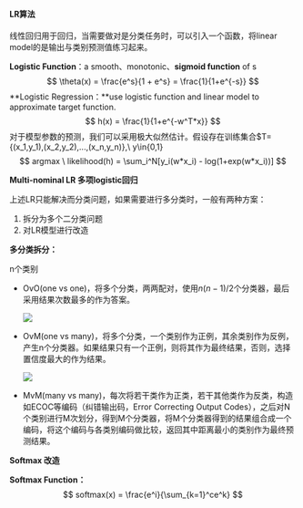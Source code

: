 #### LR算法

线性回归用于回归，当需要做对是分类任务时，可以引入一个函数，将linear model的是输出与类别预测值练习起来。

**Logistic Function**：a smooth、monotonic、**sigmoid function** of s
$$
\theta(x) = \frac{e^s}{1 + e^s} = \frac{1}{1+e^{-s}}
$$
**Logistic Regression：**use logistic function and linear model to approximate target function.
$$
h(x) = \frac{1}{1+e^{-w^T*x}}
$$
对于模型参数的预测，我们可以采用极大似然估计。假设存在训练集合$T= {(x_1,y_1),(x_2,y_2),...,(x_n,y_n)},\ y\in\{0,1\}
$$
argmax \ likelihood(h) = \sum_i^N[y_i(w*x_i) - log(1+exp(w*x_i))]
$$

**Multi-nominal LR 多项logistic回归**

上述LR只能解决而分类问题，如果需要进行多分类时，一般有两种方案：

1. 拆分为多个二分类问题
2. 对LR模型进行改造

**多分类拆分：**

n个类别

- OvO(one vs one)，将多个分类，两两配对，使用$n(n-1)/2$个分类器，最后采用结果次数最多的作为答案。

  ![](https://static001.infoq.cn/resource/image/26/f7/264a3d3129351a6fbc7dafc8969a2ef7.png)

- OvM(one vs many)，将多个分类，一个类别作为正例，其余类别作为反例，产生n个分类器。如果结果只有一个正例，则将其作为最终结果，否则，选择置信度最大的作为结果。

  ![](https://static001.infoq.cn/resource/image/1e/5a/1e6c7da0f88649b7491d96f7bd2f295a.png)

- MvM(many vs many)，每次将若干类作为正类，若干其他类作为反类，构造如ECOC等编码（纠错输出码，Error Correcting Output Codes），之后对N个类别进行M次划分，得到M个分类器，将M个分类器得到的结果组合成一个编码，将这个编码与各类别编码做比较，返回其中距离最小的类别作为最终预测结果。

**Softmax 改造**

**Softmax Function：**
$$
softmax(x) = \frac{e^i}{\sum_{k=1}^ce^k}
$$

